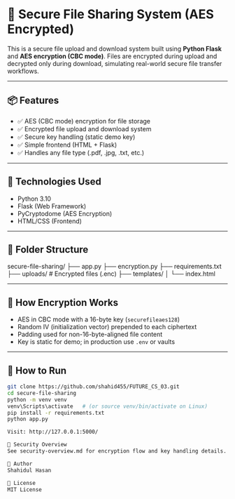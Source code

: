 # 🔐 Secure File Sharing System (AES Encrypted)

This is a secure file upload and download system built using **Python Flask** and **AES encryption (CBC mode)**. Files are encrypted during upload and decrypted only during download, simulating real-world secure file transfer workflows.

---

## 📦 Features

- ✅ AES (CBC mode) encryption for file storage
- ✅ Encrypted file upload and download system
- ✅ Secure key handling (static demo key)
- ✅ Simple frontend (HTML + Flask)
- ✅ Handles any file type (.pdf, .jpg, .txt, etc.)

---

## 🔧 Technologies Used

- Python 3.10  
- Flask (Web Framework)  
- PyCryptodome (AES Encryption)  
- HTML/CSS (Frontend)  

---

## 📁 Folder Structure

secure-file-sharing/
├── app.py
├── encryption.py
├── requirements.txt
├── uploads/ # Encrypted files (.enc)
├── templates/
│ └── index.html


---

## 🔐 How Encryption Works

- AES in CBC mode with a 16-byte key (`securefileaes128`)
- Random IV (initialization vector) prepended to each ciphertext
- Padding used for non-16-byte-aligned file content
- Key is static for demo; in production use `.env` or vaults

---

## 🚀 How to Run

```bash
git clone https://github.com/shahid455/FUTURE_CS_03.git
cd secure-file-sharing
python -m venv venv
venv\Scripts\activate   # (or source venv/bin/activate on Linux)
pip install -r requirements.txt
python app.py

Visit: http://127.0.0.1:5000/

📄 Security Overview
See security-overview.md for encryption flow and key handling details.

🧠 Author
Shahidul Hasan

📜 License
MIT License

